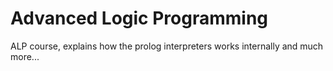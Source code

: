 # Advanced Logic Programming
ALP course, explains how the prolog interpreters works internally and much more...
